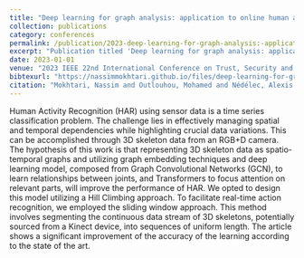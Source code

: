 ```yaml
---
title: "Deep learning for graph analysis: application to online human activity recognition"
collection: publications
category: conferences
permalink: /publication/2023-deep-learning-for-graph-analysis:-application-to-online-human-activity-recognition
excerpt: "Publication titled 'Deep learning for graph analysis: application to online human activity recognition' by Mokhtari, Nassim and Outlouhou, Mohamed and Nédélec, Alexis and De Loor, Pierre."
date: 2023-01-01
venue: "2023 IEEE 22nd International Conference on Trust, Security and Privacy in Computing and Communications (TrustCom)"
bibtexurl: "https://nassimmokhtari.github.io/files/deep-learning-for-graph-analysis:-application-to-online-human-activity-recognition.bib"
citation: "Mokhtari, Nassim and Outlouhou, Mohamed and Nédélec, Alexis and De Loor, Pierre (2023). &quot;Deep learning for graph analysis: application to online human activity recognition.&quot; <i>2023 IEEE 22nd International Conference on Trust, Security and Privacy in Computing and Communications (TrustCom)</i>."
---
```

Human Activity Recognition (HAR) using sensor data is a time series classification problem. The challenge lies in effectively managing spatial and temporal dependencies while highlighting crucial data variations. This can be accomplished through 3D skeleton data from an RGB+D camera. The hypothesis of this work is that representing 3D skeleton data as spatio-temporal graphs and utilizing graph embedding techniques and deep learning model, composed from Graph Convolutional Networks (GCN), to learn relationships between joints, and Transformers to focus attention on relevant parts, will improve the performance of HAR. We opted to design this model utilizing a Hill Climbing approach. To facilitate real-time action recognition, we employed the sliding window approach. This method involves segmenting the continuous data stream of 3D skeletons, potentially sourced from a Kinect device, into sequences of uniform length. The article shows a significant improvement of the accuracy of the learning according to the state of the art.
